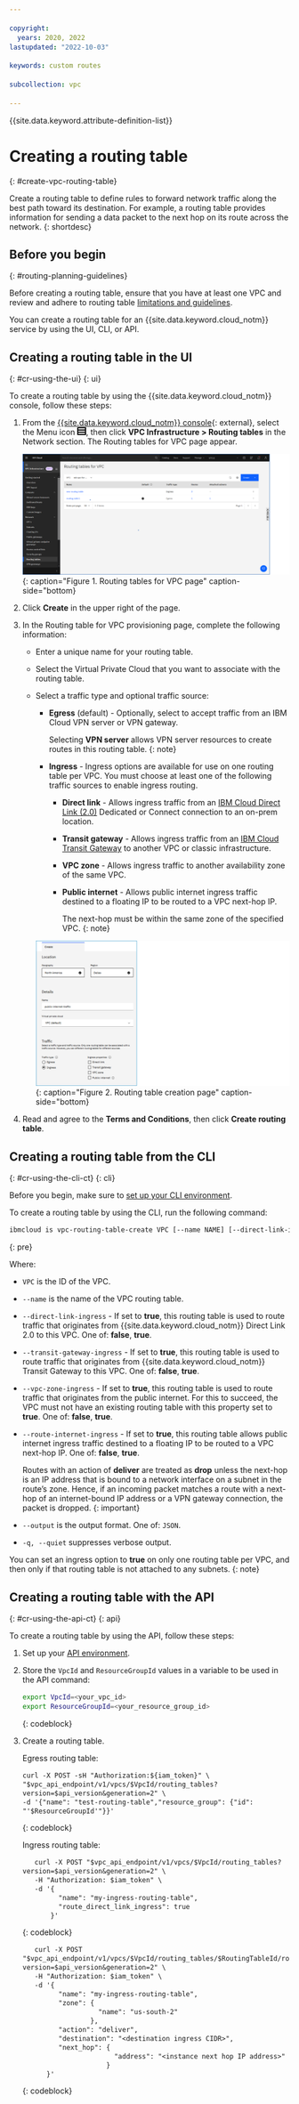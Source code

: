```yaml
---

copyright:
  years: 2020, 2022
lastupdated: "2022-10-03"

keywords: custom routes

subcollection: vpc

---
```


{{site.data.keyword.attribute-definition-list}}

# Creating a routing table
{: #create-vpc-routing-table}

Create a routing table to define rules to forward network traffic along the best path toward its destination. For example, a routing table provides information for sending a data packet to the next hop on its route across the network.
{: shortdesc}

## Before you begin
{: #routing-planning-guidelines}

Before creating a routing table, ensure that you have at least one VPC and review and adhere to routing table [limitations and guidelines](/docs/vpc?topic=vpc-about-custom-routes&interface=ui#limitations-custom-routes).

You can create a routing table for an {{site.data.keyword.cloud_notm}} service by using the UI, CLI, or API.

## Creating a routing table in the UI
{: #cr-using-the-ui}
{: ui}

To create a routing table by using the {{site.data.keyword.cloud_notm}} console, follow these steps:

1. From the [{{site.data.keyword.cloud_notm}} console](/login){: external}, select the Menu icon ![Menu icon](/images/menu_icon.png), then click **VPC Infrastructure > Routing tables** in the Network section. The Routing tables for VPC page appear.

   ![Routing tables for VPC page](./images/cr-routing-tables-page.png){: caption="Figure 1. Routing tables for VPC page" caption-side="bottom}

1. Click **Create** in the upper right of the page.
1. In the Routing table for VPC provisioning page, complete the following information:

   * Enter a unique name for your routing table.
   * Select the Virtual Private Cloud that you want to associate with the routing table.
   * Select a traffic type and optional traffic source:

      * **Egress** (default) - Optionally, select to accept traffic from an IBM Cloud VPN server or VPN gateway.

         Selecting **VPN server** allows VPN server resources to create routes in this routing table.
         {: note}

      * **Ingress** - Ingress options are available for use on one routing table per VPC. You must choose at least one of the following traffic sources to enable ingress routing.

         * **Direct link** - Allows ingress traffic from an [IBM Cloud Direct Link (2.0)](/docs/dl?topic=dl-get-started-with-ibm-cloud-dl) Dedicated or Connect connection to an on-prem location.
         * **Transit gateway** - Allows ingress traffic from an [IBM Cloud Transit Gateway](/docs/transit-gateway?topic=transit-gateway-getting-started) to another VPC or classic infrastructure.
         * **VPC zone** - Allows ingress traffic to another availability zone of the same VPC.
         * **Public internet** - Allows public internet ingress traffic destined to a floating IP to be routed to a VPC next-hop IP.

            The next-hop must be within the same zone of the specified VPC.
            {: note}

      ![Routing table creation page](./images/cr-create-routing-table.png){: caption="Figure 2. Routing table creation page" caption-side="bottom}

1. Read and agree to the **Terms and Conditions**, then click **Create routing table**.

## Creating a routing table from the CLI
{: #cr-using-the-cli-ct}
{: cli}

Before you begin, make sure to [set up your CLI environment](/docs/vpc?topic=vpc-infrastructure-cli-plugin-vpc-reference).

To create a routing table by using the CLI, run the following command:

```sh
ibmcloud is vpc-routing-table-create VPC [--name NAME] [--direct-link-ingress false | true] [--transit-gateway-ingress false | true] [--vpc-zone-ingress false | true] [--public-internet-ingress false | true] [--output JSON] [-q, --quiet]
```
{: pre}

Where:

- `VPC` is the ID of the VPC.
- `--name` is the name of the VPC routing table.
- `--direct-link-ingress` - If set to **true**, this routing table is used to route traffic that originates from {{site.data.keyword.cloud_notm}} Direct Link 2.0 to this VPC. One of: **false**, **true**.
- `--transit-gateway-ingress` - If set to **true**, this routing table is used to route traffic that originates from {{site.data.keyword.cloud_notm}} Transit Gateway to this VPC. One of: **false**, **true**.
- `--vpc-zone-ingress` - If set to **true**, this routing table is used to route traffic that originates from the public internet. For this to succeed, the VPC must not have an existing routing table with this property set to **true**. One of: **false**, **true**.
- `--route-internet-ingress` - If set to **true**, this routing table allows public internet ingress traffic destined to a floating IP to be routed to a VPC next-hop IP. One of: **false**, **true**.

   Routes with an action of **deliver** are treated as **drop** unless the next-hop is an IP address that is bound to a network interface on a subnet in the route’s zone. Hence, if an incoming packet matches a route with a next-hop of an internet-bound IP address or a VPN gateway connection, the packet is dropped.
   {: important}

- `--output` is the output format. One of: `JSON`.
- `-q, --quiet` suppresses verbose output.

You can set an ingress option to **true** on only one routing table per VPC, and then only if that routing table is not attached to any subnets.
{: note}

## Creating a routing table with the API
{: #cr-using-the-api-ct}
{: api}

To create a routing table by using the API, follow these steps:

1. Set up your [API environment](/docs/vpc?topic=vpc-set-up-environment#api-prerequisites-setup).
1. Store the `VpcId` and `ResourceGroupId` values in a variable to be used in the API command:

    ```sh
    export VpcId=<your_vpc_id>
    export ResourceGroupId=<your_resource_group_id>
    ```
    {: codeblock}

1.  Create a routing table.

    Egress routing table:

    ```curl
    curl -X POST -sH "Authorization:${iam_token}" \
    "$vpc_api_endpoint/v1/vpcs/$VpcId/routing_tables?version=$api_version&generation=2" \
    -d '{"name": "test-routing-table","resource_group": {"id": "'$ResourceGroupId'"}}'
    ```
    {: codeblock}

    Ingress routing table:

    ```curl
       curl -X POST "$vpc_api_endpoint/v1/vpcs/$VpcId/routing_tables?version=$api_version&generation=2" \
       -H "Authorization: $iam_token" \
       -d '{
             "name": "my-ingress-routing-table",
             "route_direct_link_ingress": true
           }'
    ```
    {: codeblock}

    ```curl
       curl -X POST "$vpc_api_endpoint/v1/vpcs/$VpcId/routing_tables/$RoutingTableId/routes?version=$api_version&generation=2" \
       -H "Authorization: $iam_token" \
       -d '{
             "name": "my-ingress-routing-table",
             "zone": {
                       "name": "us-south-2"
                     },
             "action": "deliver",
             "destination": "<destination ingress CIDR>",
             "next_hop": {
                           "address": "<instance next hop IP address>"
                         }
          }'
    ```
    {: codeblock}
